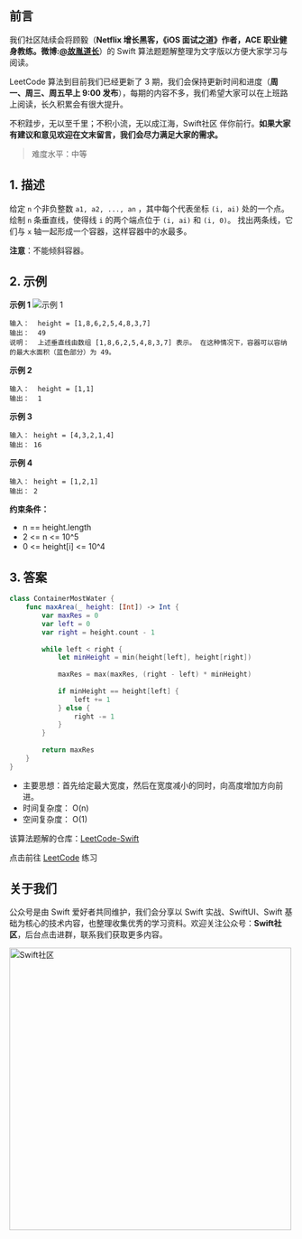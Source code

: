 ## 前言

我们社区陆续会将顾毅（**Netflix 增长黑客，《iOS 面试之道》作者，ACE 职业健身教练。微博:[@故胤道长](https://m.weibo.cn/u/1827884772 "@故胤道长")**）的 Swift 算法题题解整理为文字版以方便大家学习与阅读。

LeetCode 算法到目前我们已经更新了 3 期，我们会保持更新时间和进度（**周一、周三、周五早上 9:00 发布**），每期的内容不多，我们希望大家可以在上班路上阅读，长久积累会有很大提升。

不积跬步，无以至千里；不积小流，无以成江海，Swift社区 伴你前行。**如果大家有建议和意见欢迎在文末留言，我们会尽力满足大家的需求。**

> 难度水平：中等

## 1. 描述
给定 `n` 个非负整数 `a1, a2, ..., an` ，其中每个代表坐标 `(i, ai)` 处的一个点。 绘制 `n` 条垂直线，使得线 `i` 的两个端点位于 `(i, ai)` 和 `(i, 0)`。 找出两条线，它们与 `x` 轴一起形成一个容器，这样容器中的水最多。

**注意**：不能倾斜容器。

## 2. 示例

**示例 1**
![示例 1](https://github.com/SwiftCommunityRes/LeetCode--Swift/question_11.jpeg)
```
输入：  height = [1,8,6,2,5,4,8,3,7]
输出：  49
说明：  上述垂直线由数组 [1,8,6,2,5,4,8,3,7] 表示。 在这种情况下，容器可以容纳的最大水面积（蓝色部分）为 49。
```

**示例 2**

```
输入：  height = [1,1]
输出：  1
```

**示例 3**

```
输入： height = [4,3,2,1,4]
输出： 16
```

**示例 4**

```
输入： height = [1,2,1]
输出： 2
```

**约束条件：**
  - n == height.length
  - 2 <= n <= 10^5
  - 0 <= height[i] <= 10^4
  

## 3. 答案

```swift
class ContainerMostWater {
    func maxArea(_ height: [Int]) -> Int {
        var maxRes = 0
        var left = 0
        var right = height.count - 1
        
        while left < right {
            let minHeight = min(height[left], height[right])
        
            maxRes = max(maxRes, (right - left) * minHeight)
            
            if minHeight == height[left] {
                left += 1
            } else {
                right -= 1
            }
        }
        
        return maxRes
    }
}
```

* 主要思想：首先给定最大宽度，然后在宽度减小的同时，向高度增加方向前进。
* 时间复杂度： O(n)
* 空间复杂度： O(1)

该算法题解的仓库：[LeetCode-Swift](https://github.com/soapyigu/LeetCode-Swift "LeetCode-Swift")

点击前往 [LeetCode](https://leetcode.com/problems/container-with-most-water/ "LeetCode") 练习

## 关于我们

公众号是由 Swift 爱好者共同维护，我们会分享以 Swift 实战、SwiftUI、Swift 基础为核心的技术内容，也整理收集优秀的学习资料。欢迎关注公众号：**Swift社区**，后台点击进群，联系我们获取更多内容。

<img width="500" alt="Swift社区" src="https://user-images.githubusercontent.com/24238160/132703149-34121c6c-fd18-491c-a697-58a0fabf3060.png">
